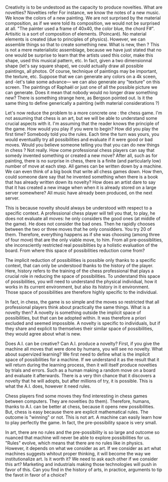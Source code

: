 
Creativity is to be undestood as the capacity to produce novelties. 
What are novelties? Novelties refer
For instance, we know the notes of a new music. We know the colors of a new painting. 
We are not surprised by the material composition, as if we were told its composition, we would not be surprised at all. 
"The painter used a frame of 40x40, the color blue, the chord F#". 
Artisitic is a sort of composition of elements. (Poincaré). No material elements is created (due to principles of physics). 
However, we can assemble things so that to create something new. What is new, then ?
This is not a mere materialistic assemblage, because we have just stated that no one would be surprise to learn that the artists used this color, make this shape, used this musical pattern, etc.
In fact, given a two dimensionnal shape (let's say square shape), we could actually draw all possible paintings, all photos. Of course, technique of paintings may be important, the texture, etc. Suppose that we can generate any colors on a 4k sceen, and -let's take some advance— we can also generate any "texture" on this screen. The paintings of Raphaël or just one of all the possible picture we can generate. Does it mean that nobody would no longer draw something new? 
There is something strange here, as Bergson pointed out. Is it the same thing to define generically a painting (with material considerations ?)

Let's now reduce the problem to a more concrete one :  the chess game. I'm not assuming that chess is an art, but we will be able to understand some crucial aspects with it. I'm assuming that the reader knows the principle of the game. How would you play if you were to begin? How did you play the first time? Somebody told you the rules. Each  time the turn was yours, you would eventuallly try all possibilities and evaluate if it were good or bad moves. Would you believe someone telling you that you can do new things in chess ? Not really.
How come professional chess players can say that somedy invented something or created a new move? After all, such as for painting, there is no surprise in chess, there is a finite (and particularly low) number of move at each step. All games can be written down by a machine. We can even think of a big book that write all chess games down. How then, could someone dare say that he invented something when there is a book that has already written down its novelty? How does an artist dare to say that it has created a new image when when it is already stored on a large server somewhere? All music have already been produced, on the next server. 

This is because novelty should always be understood with respect to a specific context. 
A professional chess player will tell you that, to play, he does not evaluate all moves: he only considers the good ones (at middle of the game). 
He does not consider the bad ones. Then he rapidly chooses between the two or three moves that he only considders. You try 20 of them. 
Therefore, everything happens as if she was choosing (among three of four move) that are the only viable move, to him.
From all pre-possiblities, she inconsciently restricted real possiblities by a holistic evaluation of the board.
From where this space of possibilities reduction come from? 

The implicit reduction of possibilities is possible only thanks to a specific context, that can only be understood thanks to the history of the player.
Here, history refers to the training of the chess professional that plays a crucial role in reducing the space of possibilities.
To understand this space of possibilities, you will need to understand the physical individual, how it works in its current environment, but also its history in it environment. Those space of possibilities are therefore highly specific to the individual.

In fact, in chess, the game is so simple and the moves so restricted that all professional players think about practically the same things. What is a novelty then? A novelty is something outside the implicit space of possibilities, but that can be adopted within. It was therefore a priori excluded and seemed impossible. A novelty is specific to individuals, but if they share and explicit to themselves their similar space of possibilities, they would agree about what is new.

Does A.I. can be creative? Can A.I. produce a novelty? First, if you give the machine all moves that were done by humans, you will see no novelty. What about supervized learning? We first need to define what is the implicit space of possibilities for a machine. If we understand it as the result that it will return during the learning process, then it will itself produce novelties by trials and errors. Such as a human making a random move on a board and evaluate it afterwards. There is a very thin chance that it discovers a novelty that he will adopts, but after millions of try, it is possible. This is what the A.I. does, however it need rules. 

Chess players find some moves they find interesting in chess games between computers. They are novelties (to them). Therefore, humans, thanks to A.I. can be better at chess, because it opens new possibilities. But, chess is easy because there are explicit mathematical rules. The outcome is "winning" or not. This is not art. A machine  can easily learn how to play perfectly the game. In fact, the pre-possibility space is very small. 

In art, there are no rules and the pre-possibility is so large and outcome so nuanced that machine will never be able to explore possibilities for us. "Rules" evolve, which means that there are no rules like in physics. However, it depends on what we consider as art. If we consider as art what machines suggests whitout proper thinking, it will become the way we institutionalize art. Is it worth it? We need to ask each other if we consider this art? Marketing and industrials making those technologies will push in favor of this. Can you find in the history of arts, in practice, arguments to tip the favot in favor of a choice? 
